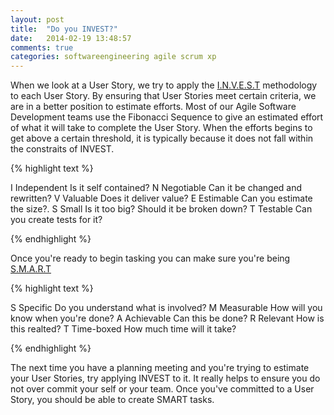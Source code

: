 ```yaml
---
layout: post
title:  "Do you INVEST?"
date:   2014-02-19 13:48:57
comments: true
categories: softwareengineering agile scrum xp
---
```


When we look at a User Story, we try to apply the <a href="http://xp123.com/articles/invest-in-good-stories-and-smart-tasks/">I.N.V.E.S.T</a> methodology to each User Story. By ensuring that User Stories meet certain criteria, we are in a better position to estimate efforts. Most of our Agile Software Development teams use the Fibonacci Sequence to give an estimated effort of what it will take to complete the User Story. When the efforts begins to get above a certain threshold, it is typically because it does not fall within the constraits of INVEST.

{% highlight text %}

I	Independent		Is it self contained?
N	Negotiable		Can it be changed and rewritten?
V	Valuable		Does it deliver value?
E	Estimable		Can you estimate the size?.
S	Small       	Is it too big? Should it be broken down?
T	Testable		Can you create tests for it?

{% endhighlight %}


Once you're ready to begin tasking you can make sure you're being <a href="http://xp123.com/articles/invest-in-good-stories-and-smart-tasks/">S.M.A.R.T</a>


{% highlight text %}

S 	Specific		Do you understand what is involved?
M 	Measurable		How will you know when you're done?
A 	Achievable		Can this be done?
R 	Relevant		How is this realted?
T 	Time-boxed		How much time will it take?

{% endhighlight %}

The next time you have a planning meeting and you're trying to estimate your User Stories, try applying INVEST to it. It really helps to ensure you do not over commit your self or your team. Once you've committed to a User Story, you should be able to create SMART tasks.
